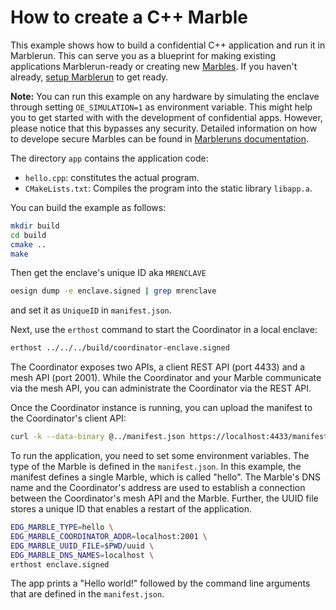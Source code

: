# How to create a C++ Marble
This example shows how to build a confidential C++ application and run it in Marblerun. This can serve you as a blueprint for making existing applications Marblerun-ready or creating new [Marbles](https://www.marblerun.sh/docs/getting-started/marbles/). If you haven't already, [setup Marblerun](../../BUILD.md#build) to get ready.

**Note:** You can run this example on any hardware by simulating the enclave through setting `OE_SIMULATION=1` as environment variable. This might help you to get started with with the development of confidential apps. However, please notice that this bypasses any security. Detailed information on how to develope secure Marbles can be found in [Marbleruns documentation](https://www.marblerun.sh/docs/workflows/add-service/).

The directory `app` contains the application code:

* `hello.cpp`: constitutes the actual program.
* `CMakeLists.txt`: Compiles the program into the static library `libapp.a`.

You can build the example as follows:

```sh
mkdir build
cd build
cmake ..
make
```

Then get the enclave's unique ID aka `MRENCLAVE`

```sh
oesign dump -e enclave.signed | grep mrenclave
```

and set it as `UniqueID` in `manifest.json`.

Next, use the `erthost` command to start the Coordinator in a local enclave:
```sh
erthost ../../../build/coordinator-enclave.signed
```

The Coordinator exposes two APIs, a client REST API (port 4433) and a mesh API (port 2001). While the Coordinator and your Marble communicate via the mesh API, you can administrate the Coordinator via the REST API.

Once the Coordinator instance is running, you can upload the manifest to the Coordinator's client API:
```sh
curl -k --data-binary @../manifest.json https://localhost:4433/manifest
```

To run the application, you need to set some environment variables. The type of the Marble is defined in the `manifest.json`. In this example, the manifest defines a single Marble, which is called "hello". The Marble's DNS name and the Coordinator's address are used to establish a connection between the Coordinator's mesh API and the Marble. Further, the UUID file stores a unique ID that enables a restart of the application.
```sh
EDG_MARBLE_TYPE=hello \
EDG_MARBLE_COORDINATOR_ADDR=localhost:2001 \
EDG_MARBLE_UUID_FILE=$PWD/uuid \
EDG_MARBLE_DNS_NAMES=localhost \
erthost enclave.signed
```
The app prints a "Hello world!" followed by the command line arguments that are defined in the `manifest.json`.
